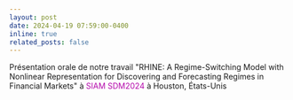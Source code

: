 ```yaml
---
layout: post
date: 2024-04-19 07:59:00-0400
inline: true
related_posts: false
---
```


Présentation orale de notre travail "RHINE: A Regime-Switching Model with Nonlinear Representation for Discovering and Forecasting Regimes in Financial Markets" à <span style="color:#b509ac">SIAM SDM2024</span> à Houston, États-Unis
